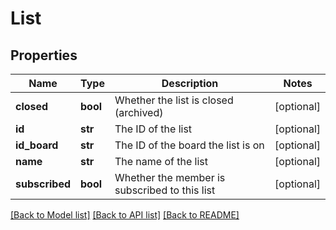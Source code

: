 # List

## Properties
Name | Type | Description | Notes
------------ | ------------- | ------------- | -------------
**closed** | **bool** | Whether the list is closed (archived) | [optional] 
**id** | **str** | The ID of the list | [optional] 
**id_board** | **str** | The ID of the board the list is on | [optional] 
**name** | **str** | The name of the list | [optional] 
**subscribed** | **bool** | Whether the member is subscribed to this list | [optional] 

[[Back to Model list]](../README.md#documentation-for-models) [[Back to API list]](../README.md#documentation-for-api-endpoints) [[Back to README]](../README.md)


